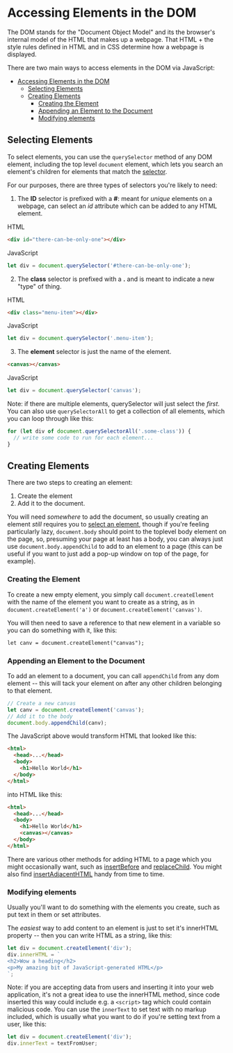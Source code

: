 # Accessing Elements in the DOM

The DOM stands for the "Document Object Model" and its the browser's internal model of the HTML that makes up a webpage. That HTML + the style rules defined in HTML and in CSS determine how a webpage is displayed.

There are two main ways to access elements in the DOM via JavaScript:

- [Accessing Elements in the DOM](#accessing-elements-in-the-dom)
  - [Selecting Elements](#selecting-elements)
  - [Creating Elements](#creating-elements)
    - [Creating the Element](#creating-the-element)
    - [Appending an Element to the Document](#appending-an-element-to-the-document)
    - [Modifying elements](#modifying-elements)

## Selecting Elements

To select elements, you can use the `querySelector` method of any DOM element, including the top level `document`  element, which lets you search an element's children for elements that match the [selector](https://www.w3schools.com/cssref/css_selectors.asp).

For our purposes, there are three types of selectors you're likely to need:

1. The **ID** selector is prefixed with a **#**: meant for *unique* elements on a webpage, can select an *id* attribute which can be added to any HTML element.

HTML

```html
<div id="there-can-be-only-one"></div>
```

JavaScript

```javascript
let div = document.querySelector('#there-can-be-only-one');
```

2. The **class** selector is prefixed with a **.** and is meant to indicate a new "type" of thing.

HTML

```html
<div class="menu-item"></div>
```

JavaScript

```javascript
let div = document.querySelector('.menu-item');
```

3. The **element** selector is just the name of the element.
   
```html
<canvas></canvas>
```

JavaScript

```javascript
let div = document.querySelector('canvas');
```

Note: if there are multiple elements, querySelector will just select the *first*. You can also use `querySelectorAll` to get a collection of all elements, which you can loop through like this:

```javascript
for (let div of document.querySelectorAll('.some-class')) {
  // write some code to run for each element...
}
```

## Creating Elements

There are two steps to creating an element:

1. Create the element
2. Add it to the document.

You will need *somewhere* to add the document, so usually creating an element *still* requires you to [select an element](#selecting-elements), though if you're feeling particularly lazy, `document.body` should point to the toplevel body element on the page, so, presuming your page at least has a body, you can always just use `document.body.appendChild` to add to an element to a page (this can be useful if you want to just add a pop-up window on top of the page, for example).

### Creating the Element

To create a new empty element, you simply call `document.createElement` with the name of the element you want to create as a string, as in `document.createElement('a')` or `document.createElement('canvas')`.

You will then need to save a reference to that new element in a variable so you can do something with it, like this:

```html
let canv = document.createElement("canvas");
```

### Appending an Element to the Document

To add an element to a document, you can call `appendChild` from any dom element -- this will tack your element on after any other children belonging to that element.

```javascript
// Create a new canvas
let canv = document.createElement('canvas');
// Add it to the body
document.body.appendChild(canv);
```

The JavaScript above would transform HTML that looked like this:

```html
<html> 
  <head>...</head>
  <body>
    <h1>Hello World</h1>
  </body>
</html>
```

into HTML like this:

```html
<html> 
  <head>...</head>
  <body>
    <h1>Hello World</h1>
    <canvas></canvas>
  </body>
</html>
```

There are various other methods for adding HTML to a page which you might occasionally want, such as 
 [insertBefore](https://www.w3schools.com/jsref/met_node_insertbefore.asp) and [replaceChild](https://www.w3schools.com/jsref/met_node_replacechild.asp). You might also find [insertAdjacentHTML](https://www.w3schools.com/jsref/met_node_insertadjacenthtml.asp) handy from time to time.

### Modifying elements

Usually you'll want to do something with the elements you create, such as put text in them or set attributes.

The *easiest* way to add content to an element is just to set it's innerHTML property -- then you can write HTML as a string, like this:

```javascript
let div = document.createElement('div');
div.innerHTML = `
<h2>Wow a heading</h2>
<p>My amazing bit of JavaScript-generated HTML</p>
`;
```

Note: if you are accepting data from users and inserting it into your web application, it's not a great idea to use the innerHTML method, since code inserted this way could include e.g. a `<script>` tag which could contain malicious code. You can use the `innerText` to set text with no markup included, which is usually what you want to do if you're setting text from a user, like this:

```javascript
let div = document.createElement('div');
div.innerText = textFromUser;
```

